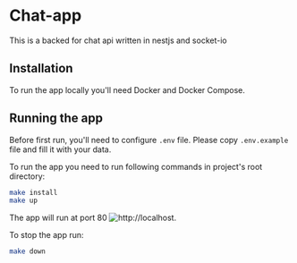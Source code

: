 # Chat-app

This is a backed for chat api written in nestjs and socket-io

## Installation

To run the app locally you'll need Docker and Docker Compose.

## Running the app

Before first run, you'll need to configure `.env` file. Please copy `.env.example` file and fill it with your data.

To run the app you need to run following commands in project's root directory:

```bash
make install
make up
```

The app will run at port 80 ![http://localhost](http://localhost).

To stop the app run:

```bash
make down
```

